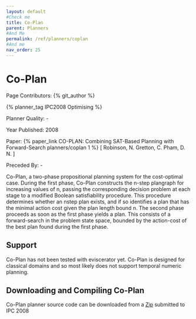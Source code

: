 ```yaml
---
layout: default
#Check me
title: Co-Plan
parent: Planners
#And Me
permalink: /ref/planners/coplan
#And me
nav_order: 25
---
```

# Co-Plan

Page Contributors: {% git_author %}

{% planner_tag IPC2008 Optimising %}

Planner Quality: -

Year Published: 2008

Paper: {% paper_link CO-PLAN: Combining SAT-Based Planning with Forward-Search planners/coplan 1 %} [ Robinson, N. Gretton, C. Pham, D. N. ]

Preceded By: -

Co-Plan, a two-phase propositional planning system for the cost-optimal case. During the first phase, Co-Plan constructs the n-step plangraph for increasing values of n, passing the corresponding decision problem at each stage to a modified Boolean satisfiability procedure. This procedure determines whether an nstep plan exists, and if so identifies a plan that has the minimal action cost given the plan length bound n. The second phase proceeds as soon as the first phase yields a plan. This consists of a forward-search in the problem state space, bounded by the action-cost of the best plan found during the first phase.

## Support

Co-Plan has not been tested with eviscerator yet. Co-Plan is designed for classical domains and so most likely does not support temporal numeric planning.

## Downloading and Compiling Co-Plan

Co-Plan planner source code can be downloaded from a [Zip](http://icaps-conference.org/ipc2008/deterministic/data/planners/seq-opt-co-plan.tar.bz2) submitted to IPC 2008